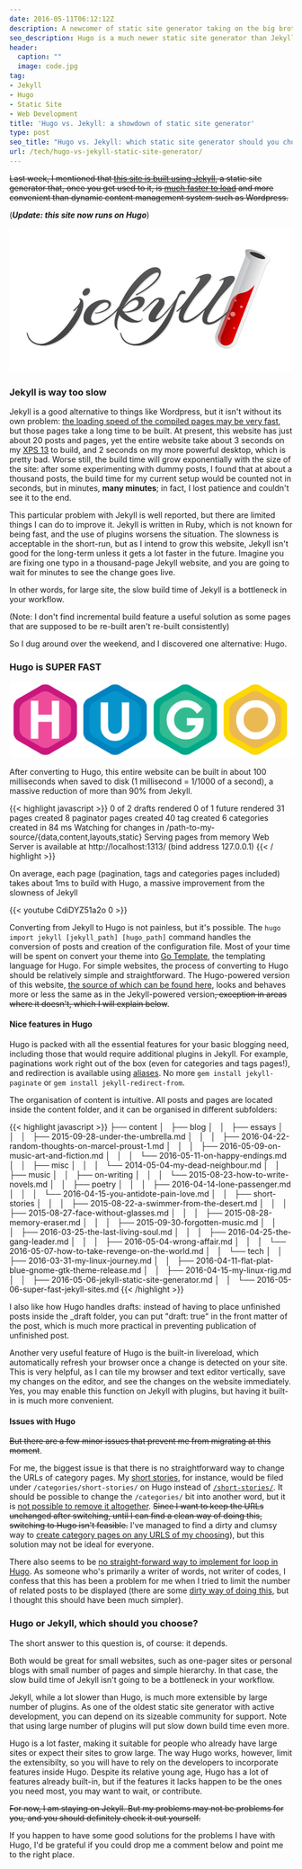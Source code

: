 ```yaml
---
date: 2016-05-11T06:12:12Z
description: A newcomer of static site generator taking on the big brother
seo_description: Hugo is a much newer static site generator than Jekyll, but it is much faster and packed with all features to suit your blogging need.
header:
  caption: ""
  image: code.jpg
tag:
- Jekyll
- Hugo
- Static Site
- Web Development
title: 'Hugo vs. Jekyll: a showdown of static site generator'
type: post
seo_title: "Hugo vs. Jekyll: which static site generator should you choose?"
url: /tech/hugo-vs-jekyll-static-site-generator/
---
```


~~Last week, I mentioned that [this site is built using Jekyll](/tech/jekyll/), a static site generator that, once you get used to it, is [much faster to load](/tech/performant-jekyll-site-with-gulp-cloudflare/) and more convenient than dynamic content management system such as Wordpress.~~

(***Update: this site now runs on Hugo***)

![Jekyll](/assets/img/jekyll.png)

### Jekyll is way too slow

Jekyll is a good alternative to things like Wordpress, but it isn't without its own problem: [the loading speed of the compiled pages may be very fast](/tech/performant-jekyll-site-with-gulp-cloudflare/), but those pages take a long time to be built. At present, this website has just about 20 posts and pages, yet the entire website take about 3 seconds on my [XPS 13](/tech/my-linux-rig/) to build, and 2 seconds on my more powerful desktop, which is pretty bad. Worse still, the build time will grow exponentially with the size of the site: after some experimenting with dummy posts, I found that at about a thousand posts, the build time for my current setup would be counted not in seconds, but in minutes, **many minutes**; in fact, I lost patience and couldn't see it to the end.

This particular problem with Jekyll is well reported, but there are limited things I can do to improve it. Jekyll is written in Ruby, which is not known for being fast, and the use of plugins worsens the situation. The slowness is acceptable in the short-run, but as I intend to grow this website, Jekyll isn't good for the long-term unless it gets a lot faster in the future. Imagine you are fixing one typo in a thousand-page Jekyll website, and you are going to wait for minutes to see the change goes live.

In other words, for large site, the slow build time of Jekyll is a bottleneck in your workflow.

(Note: I don't find incremental build feature a useful solution as some pages that are supposed to be re-built aren't re-built consistently)

So I dug around over the weekend, and I discovered one alternative: Hugo.

### Hugo is SUPER FAST

![Hugo](/assets/img/hugo.png)

After converting to Hugo, this entire website can be built in about 100 milliseconds when saved to disk (1 millisecond = 1/1000 of a second), a massive reduction of more than 90% from Jekyll.

{{< highlight javascript >}}
0 of 2 drafts rendered
0 of 1 future rendered
31 pages created
8 paginator pages created
40 tag created
6 categories created
in 84 ms
Watching for changes in /path-to-my-source/{data,content,layouts,static}
Serving pages from memory
Web Server is available at http://localhost:1313/ (bind address 127.0.0.1)
{{< / highlight >}}

On average, each page (pagination, tags and categories pages included) takes about 1ms to build with Hugo, a massive improvement from the slowness of Jekyll

{{< youtube CdiDYZ51a2o 0 >}}

Converting from Jekyll to Hugo is not painless, but it's possible. The ```hugo import jekyll [jekyll_path] [hugo_path]``` command handles the conversion of posts and creation of the configuration file. Most of your time will be spent on convert your theme into [Go Template](https://gohugo.io/templates/go-templates/), the templating language for Hugo. For simple websites, the process of converting to Hugo should be relatively simple and straightforward. The Hugo-powered version of this website, [the source of which can be found here](https://github.com/peterychuang/peterychuang.github.io/tree/hugo), looks and behaves more or less the same as in the Jekyll-powered version~~, exception in areas where it doesn't, which I will explain below~~.

#### Nice features in Hugo

Hugo is packed with all the essential features for your basic blogging need, including those that would require additional plugins in Jekyll. For example, paginations work right out of the box (even for categories and tags pages!), and redirection is available using [aliases](https://gohugo.io/extras/aliases/). No more ```gem install jekyll-paginate``` or ```gem install jekyll-redirect-from```.

The organisation of content is intuitive. All posts and pages are located inside the content folder, and it can be organised in different subfolders:

{{< highlight javascript >}}
├── content
│   ├── blog
│   │   ├── essays
│   │   │   ├── 2015-09-28-under-the-umbrella.md
│   │   │   ├── 2016-04-22-random-thoughts-on-marcel-proust-1.md
│   │   │   ├── 2016-05-09-on-music-art-and-fiction.md
│   │   │   └── 2016-05-11-on-happy-endings.md
│   │   ├── misc
│   │   │   └── 2014-05-04-my-dead-neighbour.md
│   │   ├── music
│   │   ├── on-writing
│   │   │   └── 2015-08-23-how-to-write-novels.md
│   │   ├── poetry
│   │   │   ├── 2016-04-14-lone-passenger.md
│   │   │   └── 2016-04-15-you-antidote-pain-love.md
│   │   ├── short-stories
│   │   │   ├── 2015-08-22-a-swimmer-from-the-desert.md
│   │   │   ├── 2015-08-27-face-without-glasses.md
│   │   │   ├── 2015-08-28-memory-eraser.md
│   │   │   ├── 2015-09-30-forgotten-music.md
│   │   │   ├── 2016-03-25-the-last-living-soul.md
│   │   │   ├── 2016-04-25-the-gang-leader.md
│   │   │   ├── 2016-05-04-wrong-affair.md
│   │   │   └── 2016-05-07-how-to-take-revenge-on-the-world.md
│   │   └── tech
│   │       ├── 2016-03-31-my-linux-journey.md
│   │       ├── 2016-04-11-flat-plat-blue-gnome-gtk-theme-release.md
│   │       ├── 2016-04-15-my-linux-rig.md
│   │       ├── 2016-05-06-jekyll-static-site-generator.md
│   │       └── 2016-05-06-super-fast-jekyll-sites.md
{{< /highlight >}}

I also like how Hugo handles drafts: instead of having to place unfinished posts inside the _draft folder, you can put "draft: true" in the front matter of the post, which is much more practical in preventing publication of unfinished post.

Another very useful feature of Hugo is the built-in livereload, which automatically refresh your browser once a change is detected on your site. This is very helpful, as I can tile my browser and text editor vertically, save my changes on the editor, and see the changes on the website immediately. Yes, you may enable this function on Jekyll with plugins, but having it built-in is much more convenient.

#### Issues with Hugo

~~But there are a few minor issues that prevent me from migrating at this moment~~.

For me, the biggest issue is that there is no straightforward way to change the URLs of category pages. My [short stories](/short-stories/), for instance, would be filed under ```/categories/short-stories/``` on Hugo instead of [```/short-stories/```](/short-stories/). It should be possible to change the ```/categories/``` bit into another word, but it is [not possible to remove it altogether](https://github.com/spf13/hugo/issues/1208). ~~Since I want to keep the URLs unchanged after switching, until I can find a clean way of doing this, switching to Hugo isn't feasible.~~ I've managed to find a dirty and clumsy way to [create category pages on any URLS of my choosing](/tech/custom-urls-for-category-pages-in-hugo/)), but this solution may not be ideal for everyone.

There also seems to be [no straight-forward way to implement for loop in Hugo](https://halfelf.org/2015/looping-hugo/). As someone who's primarily a writer of words, not writer of codes, I confess that this has been a problem for me when I tried to limit the number of related posts to be displayed (there are some [dirty way of doing this](http://justindunham.net/blog-bells-and-whistles-in-hugo/), but I thought this should have been much simpler).

### Hugo or Jekyll, which should you choose?

The short answer to this question is, of course: it depends.

Both would be great for small websites, such as one-pager sites or personal blogs with small number of pages and simple hierarchy. In that case, the slow build time of Jekyll isn't going to be a bottleneck in your workflow.

Jekyll, while a lot slower than Hugo, is much more extensible by large number of plugins. As one of the oldest static site generator with active development, you can depend on its sizeable community for support. Note that using large number of plugins will put slow down build time even more.

Hugo is a lot faster, making it suitable for people who already have large sites or expect their sites to grow large. The way Hugo works, however, limit the extensibilty, so you will have to rely on the developers to incorporate features inside Hugo. Despite its relative young age, Hugo has a lot of features already built-in, but if the features it lacks happen to be the ones you need most, you may want to wait, or contribute.

~~For now, I am staying on Jekyll. But my problems may not be problems for you, and you should definitely check it out yourself.~~

If you happen to have some good solutions for the problems I have with Hugo, I'd be grateful if you could drop me a comment below and point me to the right place.
